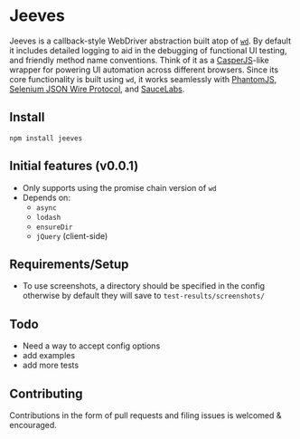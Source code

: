 Jeeves
======

Jeeves is a callback-style WebDriver abstraction built atop of [`wd`](https://github.com/admc/wd). By default it includes detailed logging to aid in the debugging of functional UI testing, and friendly method name conventions. Think of it as a [CasperJS](https://github.com/n1k0/casperjs)-like wrapper for powering UI automation across different browsers. Since its core functionality is built using `wd`, it works seamlessly with [PhantomJS](http://phantomjs.org/), [Selenium JSON Wire Protocol](https://code.google.com/p/selenium/wiki/JsonWireProtocol), and [SauceLabs](https://saucelabs.com/).

## Install
```
npm install jeeves
```



## Initial features (v0.0.1)
  - Only supports using the promise chain version of `wd`
  - Depends on:
    + `async`
    + `lodash`
    + `ensureDir`
    + `jQuery` (client-side)

## Requirements/Setup
  - To use screenshots, a directory should be specified in the config otherwise by default they will save to `test-results/screenshots/`


## Todo
  - Need a way to accept config options
  - add examples
  - add more tests

## Contributing
Contributions in the form of pull requests and filing issues is welcomed & encouraged.
